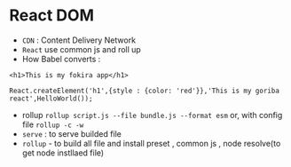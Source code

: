# React DOM

- `CDN` : Content Delivery Network
- `React` use common js and roll up 
- How Babel converts :

```Js
<h1>This is my fokira app</h1> 

React.createElement('h1',{style : {color: 'red'}},'This is my goriba react',HelloWorld());
```

- rollup `rollup script.js --file bundle.js --format esm`
  or, with config file `rollup -c -w`
- `serve` : to serve builded file
- `rollup` - to build all file and install preset , common js , node resolve(to get node instllaed file)

